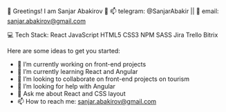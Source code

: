 👋 Greetings! I am Sanjar Abakirov 👋
📫 telegram: @SanjarAbakir || 📧 email: sanjar.abakirov@gmail.com

💻 Tech Stack:
React JavaScript HTML5 CSS3 NPM SASS
Jira Trello Bitrix

Here are some ideas to get you started:

- 🔭 I’m currently working on front-end projects
- 🌱 I’m currently learning React and Angular
- 👯 I’m looking to collaborate on front-end projects on tourism
- 🤔 I’m looking for help with Angular
- 💬 Ask me about React and CSS layout
- 📫 How to reach me:  sanjar.abakirov@gmail.com
